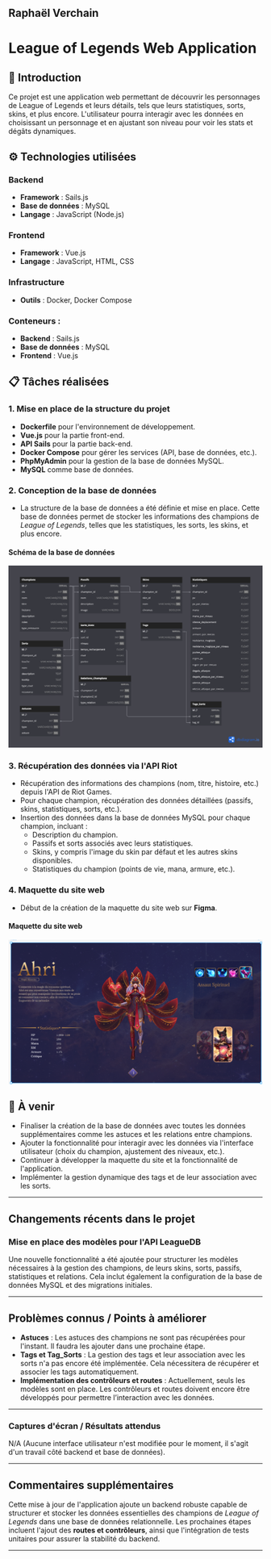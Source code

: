 ## Raphaël Verchain

# League of Legends Web Application

## 📖 Introduction
Ce projet est une application web permettant de découvrir les personnages de League of Legends et leurs détails, tels que leurs statistiques, sorts, skins, et plus encore. L'utilisateur pourra interagir avec les données en choisissant un personnage et en ajustant son niveau pour voir les stats et dégâts dynamiques.

## ⚙️ Technologies utilisées

### Backend
- **Framework** : Sails.js
- **Base de données** : MySQL
- **Langage** : JavaScript (Node.js)

### Frontend
- **Framework** : Vue.js
- **Langage** : JavaScript, HTML, CSS

### Infrastructure
- **Outils** : Docker, Docker Compose

### Conteneurs :
- **Backend** : Sails.js
- **Base de données** : MySQL
- **Frontend** : Vue.js

## 📋 Tâches réalisées

### 1. Mise en place de la structure du projet
- **Dockerfile** pour l'environnement de développement.
- **Vue.js** pour la partie front-end.
- **API Sails** pour la partie back-end.
- **Docker Compose** pour gérer les services (API, base de données, etc.).
- **PhpMyAdmin** pour la gestion de la base de données MySQL.
- **MySQL** comme base de données.

### 2. Conception de la base de données
- La structure de la base de données a été définie et mise en place. Cette base de données permet de stocker les informations des champions de *League of Legends*, telles que les statistiques, les sorts, les skins, et plus encore.

#### Schéma de la base de données
![Schéma de la base de données](assets/MCD2.png)

### 3. Récupération des données via l'API Riot
- Récupération des informations des champions (nom, titre, histoire, etc.) depuis l'API de Riot Games.
- Pour chaque champion, récupération des données détaillées (passifs, skins, statistiques, sorts, etc.).
- Insertion des données dans la base de données MySQL pour chaque champion, incluant :
  - Description du champion.
  - Passifs et sorts associés avec leurs statistiques.
  - Skins, y compris l'image du skin par défaut et les autres skins disponibles.
  - Statistiques du champion (points de vie, mana, armure, etc.).

### 4. Maquette du site web
- Début de la création de la maquette du site web sur **Figma**.

#### Maquette du site web
![Maquette du site web](assets/MaquetteV1.png)

## 📝 À venir

- Finaliser la création de la base de données avec toutes les données supplémentaires comme les astuces et les relations entre champions.
- Ajouter la fonctionnalité pour interagir avec les données via l'interface utilisateur (choix du champion, ajustement des niveaux, etc.).
- Continuer à développer la maquette du site et la fonctionnalité de l'application.
- Implémenter la gestion dynamique des tags et de leur association avec les sorts.

---

## **Changements récents dans le projet**

### **Mise en place des modèles pour l'API LeagueDB**
Une nouvelle fonctionnalité a été ajoutée pour structurer les modèles nécessaires à la gestion des champions, de leurs skins, sorts, passifs, statistiques et relations. Cela inclut également la configuration de la base de données MySQL et des migrations initiales.

---

## **Problèmes connus / Points à améliorer**
- **Astuces** : Les astuces des champions ne sont pas récupérées pour l'instant. Il faudra les ajouter dans une prochaine étape.
- **Tags et Tag_Sorts** : La gestion des tags et leur association avec les sorts n'a pas encore été implémentée. Cela nécessitera de récupérer et associer les tags automatiquement.
- **Implémentation des contrôleurs et routes** : Actuellement, seuls les modèles sont en place. Les contrôleurs et routes doivent encore être développés pour permettre l’interaction avec les données.

---

### **Captures d'écran / Résultats attendus**

N/A (Aucune interface utilisateur n'est modifiée pour le moment, il s'agit d'un travail côté backend et base de données).

---

## **Commentaires supplémentaires**

Cette mise à jour de l'application ajoute un backend robuste capable de structurer et stocker les données essentielles des champions de *League of Legends* dans une base de données relationnelle. Les prochaines étapes incluent l'ajout des **routes et contrôleurs**, ainsi que l'intégration de tests unitaires pour assurer la stabilité du backend.

---
